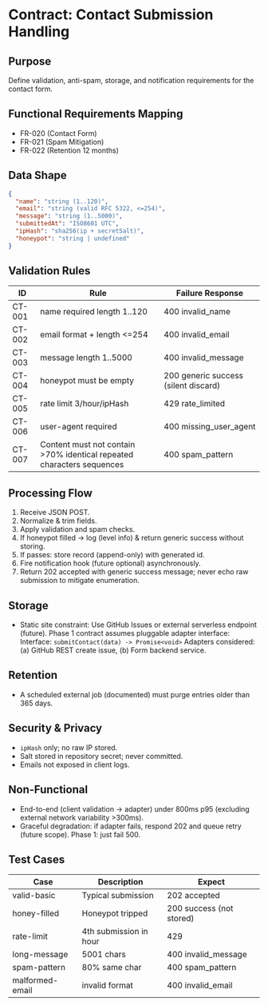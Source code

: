 # Contract: Contact Submission Handling

## Purpose
Define validation, anti-spam, storage, and notification requirements for the contact form.

## Functional Requirements Mapping
- FR-020 (Contact Form)
- FR-021 (Spam Mitigation)
- FR-022 (Retention 12 months)

## Data Shape
```json
{
  "name": "string (1..120)",
  "email": "string (valid RFC 5322, <=254)",
  "message": "string (1..5000)",
  "submittedAt": "ISO8601 UTC",
  "ipHash": "sha256(ip + secretSalt)",
  "honeypot": "string | undefined"
}
```

## Validation Rules
| ID | Rule | Failure Response |
|----|------|------------------|
| CT-001 | name required length 1..120 | 400 invalid_name |
| CT-002 | email format + length <=254 | 400 invalid_email |
| CT-003 | message length 1..5000 | 400 invalid_message |
| CT-004 | honeypot must be empty | 200 generic success (silent discard) |
| CT-005 | rate limit 3/hour/ipHash | 429 rate_limited |
| CT-006 | user-agent required | 400 missing_user_agent |
| CT-007 | Content must not contain >70% identical repeated characters sequences | 400 spam_pattern |

## Processing Flow
1. Receive JSON POST.
2. Normalize & trim fields.
3. Apply validation and spam checks.
4. If honeypot filled -> log (level info) & return generic success without storing.
5. If passes: store record (append-only) with generated id.
6. Fire notification hook (future optional) asynchronously.
7. Return 202 accepted with generic success message; never echo raw submission to mitigate enumeration.

## Storage
- Static site constraint: Use GitHub Issues or external serverless endpoint (future). Phase 1 contract assumes pluggable adapter interface:
  Interface: `submitContact(data) -> Promise<void>`
  Adapters considered: (a) GitHub REST create issue, (b) Form backend service.

## Retention
- A scheduled external job (documented) must purge entries older than 365 days.

## Security & Privacy
- `ipHash` only; no raw IP stored.
- Salt stored in repository secret; never committed.
- Emails not exposed in client logs.

## Non-Functional
- End-to-end (client validation -> adapter) under 800ms p95 (excluding external network variability >300ms).
- Graceful degradation: if adapter fails, respond 202 and queue retry (future scope). Phase 1: just fail 500.

## Test Cases
| Case | Description | Expect |
|------|-------------|--------|
| valid-basic | Typical submission | 202 accepted |
| honey-filled | Honeypot tripped | 200 success (not stored) |
| rate-limit | 4th submission in hour | 429 |
| long-message | 5001 chars | 400 invalid_message |
| spam-pattern | 80% same char | 400 spam_pattern |
| malformed-email | invalid format | 400 invalid_email |

